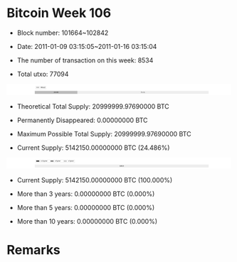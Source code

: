 # Bitcoin Week 106

- Block number: 101664~102842

- Date: 2011-01-09 03:15:05~2011-01-16 03:15:04

- The number of transaction on this week: 8534

- Total utxo: 77094

![](../images/mined_week106.png)

- Theoretical Total Supply: 20999999.97690000 BTC

- Permanently Disappeared: 0.00000000 BTC

- Maximum Possible Total Supply: 20999999.97690000 BTC

- Current Supply: 5142150.00000000 BTC (24.486%)

![](../images/year_week106.png)


- Current Supply: 5142150.00000000 BTC (100.000%)

- More than 3 years: 0.00000000 BTC (0.000%)

- More than 5 years: 0.00000000 BTC (0.000%)

- More than 10 years: 0.00000000 BTC (0.000%)

# Remarks

